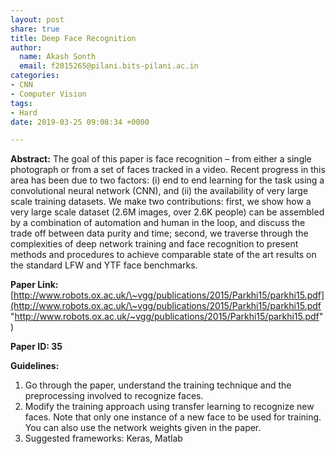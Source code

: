 ```yaml
---
layout: post
share: true
title: Deep Face Recognition
author:
  name: Akash Sonth
  email: f2015265@pilani.bits-pilani.ac.in
categories:
- CNN
- Computer Vision
tags:
- Hard
date: 2019-03-25 09:08:34 +0000

---
```

**Abstract:** The goal of this paper is face recognition – from either a single photograph or from a set of faces tracked in a video. Recent progress in this area has been due to two factors: (i) end to end learning for the task using a convolutional neural network (CNN), and (ii) the availability of very large scale training datasets. We make two contributions: first, we show how a very large scale dataset (2.6M images, over 2.6K people) can be assembled by a combination of automation and human in the loop, and discuss the trade off between data purity and time; second, we traverse through the complexities of deep network training and face recognition to present methods and procedures to achieve comparable state of the art results on the standard LFW and YTF face benchmarks.

**Paper Link:** [http://www.robots.ox.ac.uk/\~vgg/publications/2015/Parkhi15/parkhi15.pdf](http://www.robots.ox.ac.uk/\~vgg/publications/2015/Parkhi15/parkhi15.pdf "http://www.robots.ox.ac.uk/~vgg/publications/2015/Parkhi15/parkhi15.pdf")

**Paper ID: 35**

**Guidelines:**

1. Go through the paper, understand the training technique and the preprocessing involved to recognize faces.
2. Modify the training approach using transfer learning to recognize new faces. Note that only one instance of a new face to be used for training. You can also use the network weights given in the paper.
3. Suggested frameworks: Keras, Matlab